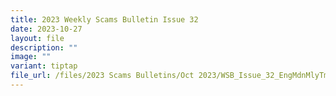 ```yaml
---
title: 2023 Weekly Scams Bulletin Issue 32
date: 2023-10-27
layout: file
description: ""
image: ""
variant: tiptap
file_url: /files/2023 Scams Bulletins/Oct 2023/WSB_Issue_32_EngMdnMlyTml__27_Oct_.pdf
---
```

